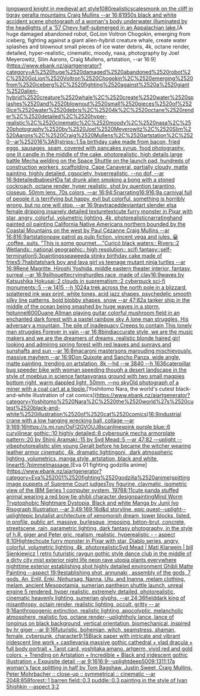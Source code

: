 [longsword knight in medieval art style](https://www.ebank.nz/aiartgenerator?category=longsword%2520knight%2520in%2520medieval%2520art%2520style)[1080](https://www.ebank.nz/aiartgenerator?category=1080)[realistic](https://www.ebank.nz/aiartgenerator?category=realistic)[scales](https://www.ebank.nz/aiartgenerator?category=scales)[monk on the cliff in tigray geralta mountains Craig Mullins --ar 16:8](https://www.ebank.nz/aiartgenerator?category=monk%2520on%2520the%2520cliff%2520in%2520tigray%2520geralta%2520mountains%2520Craig%2520Mullins%2520--ar%252016%3A8)[1950s black and white accident scene photograph of a woman's body underwater illuminated by the headlights of a '57 Chevy half-submerged in an Appalachian lake.](https://www.ebank.nz/aiartgenerator?category=1950s%2520black%2520and%2520white%2520accident%2520scene%2520photograph%2520of%2520a%2520woman%27s%2520body%2520underwater%2520illuminated%2520by%2520the%2520headlights%2520of%2520a%2520%2757%2520Chevy%2520half-submerged%2520in%2520an%2520Appalachian%2520lake.)[A huge damaged abandoned robot, GoLion Voltron Chogokin, emerging from iceberg, fighting against a giant alien-hybrid creature whale, create water splashes and blownout small pieces of ice water debris, 4k, octane render, detailed, hyper-realistic, cinematic, moody, nasa, photography by Joel Meyerowitz, Slim Aarons, Craig Mullens, artstation, --ar 16:9](https://www.ebank.nz/aiartgenerator?category=A%2520huge%2520damaged%2520abandoned%2520robot%2C%2520GoLion%2520Voltron%2520Chogokin%2C%2520emerging%2520from%2520iceberg%2C%2520fighting%2520against%2520a%2520giant%2520alien-hybrid%2520creature%2520whale%2C%2520create%2520water%2520splashes%2520and%2520blownout%2520small%2520pieces%2520of%2520ice%2520water%2520debris%2C%25204k%2C%2520octane%2520render%2C%2520detailed%2C%2520hyper-realistic%2C%2520cinematic%2C%2520moody%2C%2520nasa%2C%2520photography%2520by%2520Joel%2520Meyerowitz%2C%2520Slim%2520Aarons%2C%2520Craig%2520Mullens%2C%2520artstation%2C%2520--ar%252016%3A9)[strips::1.5](https://www.ebank.nz/aiartgenerator?category=strips%3A%3A1.5)[a birthday cake made from bacon, fried eggs, sausages, spam, covered with pancakes syrup, food photography, one lit candle in the middle of the cake, photorealistic, high details,](https://www.ebank.nz/aiartgenerator?category=a%2520birthday%2520cake%2520made%2520from%2520bacon%2C%2520fried%2520eggs%2C%2520sausages%2C%2520spam%2C%2520covered%2520with%2520pancakes%2520syrup%2C%2520food%2520photography%2C%2520one%2520lit%2520candle%2520in%2520the%2520middle%2520of%2520the%2520cake%2C%2520photorealistic%2C%2520high%2520details%2C)[large battle Mecha welding on the Space Shuttle on the launch pad, hundreds of construction workers, scaffolding, Cape Canaveral, partially cloudy, matte painting, highly detailed, cgsociety, hyperrealistic, --no dof, --ar 16:9](https://www.ebank.nz/aiartgenerator?category=large%2520battle%2520Mecha%2520welding%2520on%2520the%2520Space%2520Shuttle%2520on%2520the%2520launch%2520pad%2C%2520hundreds%2520of%2520construction%2520workers%2C%2520scaffolding%2C%2520Cape%2520Canaveral%2C%2520partially%2520cloudy%2C%2520matte%2520painting%2C%2520highly%2520detailed%2C%2520cgsociety%2C%2520hyperrealistic%2C%2520--no%2520dof%2C%2520--ar%252016%3A9)[detailed](https://www.ebank.nz/aiartgenerator?category=detailed)[babies](https://www.ebank.nz/aiartgenerator?category=babies)[HD](https://www.ebank.nz/aiartgenerator?category=HD)[a fat drunk alien smoking a bong with a stoned cockroach, octane render, hyper realistic, shot by quention tarantino, closeup, 50mm lens, 70s colors, —ar 16:9](https://www.ebank.nz/aiartgenerator?category=a%2520fat%2520drunk%2520alien%2520smoking%2520a%2520bong%2520with%2520a%2520stoned%2520cockroach%2C%2520octane%2520render%2C%2520hyper%2520realistic%2C%2520shot%2520by%2520quention%2520tarantino%2C%2520closeup%2C%252050mm%2520lens%2C%252070s%2520colors%2C%2520%E2%80%94ar%252016%3A9)[4:5](https://www.ebank.nz/aiartgenerator?category=4%3A5)[narrating](https://www.ebank.nz/aiartgenerator?category=narrating)[16:9](https://www.ebank.nz/aiartgenerator?category=16%3A9)[16:9](https://www.ebank.nz/aiartgenerator?category=16%3A9)[a carnival full of people it is terrifying but happy, evil but colorful, something is horribly wrong, but no one will stop. --ar 16:9](https://www.ebank.nz/aiartgenerator?category=a%2520carnival%2520full%2520of%2520people%2520it%2520is%2520terrifying%2520but%2520happy%2C%2520evil%2520but%2520colorful%2C%2520something%2520is%2520horribly%2520wrong%2C%2520but%2520no%2520one%2520will%2520stop.%2520--ar%252016%3A9)[raytraced](https://www.ebank.nz/aiartgenerator?category=raytraced)[deviantart slender elsa female dripping insanely detailed texture](https://www.ebank.nz/aiartgenerator?category=deviantart%2520slender%2520elsa%2520female%2520dripping%2520insanely%2520detailed%2520texture)[text](https://www.ebank.nz/aiartgenerator?category=text)[cute furry monster in Pixar with star, angry, colorful, volumetric lighting, 4k, photorealistic](https://www.ebank.nz/aiartgenerator?category=cute%2520furry%2520monster%2520in%2520Pixar%2520with%2520star%2C%2520angry%2C%2520colorful%2C%2520volumetric%2520lighting%2C%25204k%2C%2520photorealistic)[narrating](https://www.ebank.nz/aiartgenerator?category=narrating)[hand painted oil painting California Native Americans northern bounded by the Coastal Mountains on the west by Paul Cézanne Craig Mullins --ar 16:8](https://www.ebank.nz/aiartgenerator?category=hand%2520painted%2520oil%2520painting%2520California%2520Native%2520Americans%2520northern%2520bounded%2520by%2520the%2520Coastal%2520Mountains%2520on%2520the%2520west%2520by%2520Paul%2520C%C3%A9zanne%2520Craig%2520Mullins%2520--ar%252016%3A8)[16:9](https://www.ebank.nz/aiartgenerator?category=16%3A9)[artstation](https://www.ebank.nz/aiartgenerator?category=artstation)[paw patrol as pulp fiction. vincent vega and jules. 😀 .coffee. suits. "This is some gourmet...."](https://www.ebank.nz/aiartgenerator?category=paw%2520patrol%2520as%2520pulp%2520fiction.%2520vincent%2520vega%2520and%2520jules.%2520%F0%9F%98%80%2520.coffee.%2520suits.%2520%22This%2520is%2520some%2520gourmet....%22)[Curicó black waters:: Rivers::2 Wetlands:: national geographic:: high resolution:: scifi fantasy::](https://www.ebank.nz/aiartgenerator?category=Curic%C3%B3%2520black%2520waters%3A%3A%2520Rivers%3A%3A2%2520Wetlands%3A%3A%2520national%2520geographic%3A%3A%2520high%2520resolution%3A%3A%2520scifi%2520fantasy%3A%3A)[self-termination](https://www.ebank.nz/aiartgenerator?category=self-termination)[5:3](https://www.ebank.nz/aiartgenerator?category=5%3A3)[paintings](https://www.ebank.nz/aiartgenerator?category=paintings)[seaweed](https://www.ebank.nz/aiartgenerator?category=seaweed)[a stinky birthday cake made of fries](https://www.ebank.nz/aiartgenerator?category=a%2520stinky%2520birthday%2520cake%2520made%2520of%2520fries)[5:7](https://www.ebank.nz/aiartgenerator?category=5%3A7)[habitat](https://www.ebank.nz/aiartgenerator?category=habitat)[shark boy and lava girl vs teenage mutant ninja turtles --ar 16:9](https://www.ebank.nz/aiartgenerator?category=shark%2520boy%2520and%2520lava%2520girl%2520vs%2520teenage%2520mutant%2520ninja%2520turtles%2520--ar%252016%3A9)[René Magritte, Hiroshi Yoshida, middle eastern theater interior, fantasy, surreal --ar 16:9](https://www.ebank.nz/aiartgenerator?category=Ren%C3%A9%2520Magritte%2C%2520Hiroshi%2520Yoshida%2C%2520middle%2520eastern%2520theater%2520interior%2C%2520fantasy%2C%2520surreal%2520--ar%252016%3A9)[silhouette](https://www.ebank.nz/aiartgenerator?category=silhouette)[crying](https://www.ebank.nz/aiartgenerator?category=crying)[hurdles race ,made of clay](https://www.ebank.nz/aiartgenerator?category=hurdles%2520race%2520%2Cmade%2520of%2520clay)[16:9](https://www.ebank.nz/aiartgenerator?category=16%3A9)[waves by Katsushika Hokusai::2 clouds in suprematism::2 cyberpuck sci-fi monuments::5 --w 1415 --h 1024](https://www.ebank.nz/aiartgenerator?category=waves%2520by%2520Katsushika%2520Hokusai%3A%3A2%2520clouds%2520in%2520suprematism%3A%3A2%2520cyberpuck%2520sci-fi%2520monuments%3A%3A5%2520--w%25201415%2520--h%25201024)[a trek across the north pole in a blizzard, splattered ink wax print, white tones, acid jazz shapes, psychedelic smooth silky line patterns, bold blobby shapes, snow --ar 47:82](https://www.ebank.nz/aiartgenerator?category=a%2520trek%2520across%2520the%2520north%2520pole%2520in%2520a%2520blizzard%2C%2520splattered%2520ink%2520wax%2520print%2C%2520white%2520tones%2C%2520acid%2520jazz%2520shapes%2C%2520psychedelic%2520smooth%2520silky%2520line%2520patterns%2C%2520bold%2520blobby%2520shapes%2C%2520snow%2520--ar%252047%3A82)[a tanker ship in the middle of the ocean being smashed by huge waves in a storm, hp](https://www.ebank.nz/aiartgenerator?category=a%2520tanker%2520ship%2520in%2520the%2520middle%2520of%2520the%2520ocean%2520being%2520smashed%2520by%2520huge%2520waves%2520in%2520a%2520storm%2C%2520hp)[tunnel](https://www.ebank.nz/aiartgenerator?category=tunnel)[600](https://www.ebank.nz/aiartgenerator?category=600)[Duane Allman playing guitar colorful mushroom field in an enchanted dark forest with a pastel rainbow sky A lone man struggles, His adversary a mountain, The pile of inadequacy Creeps to contain This lonely man struggles Forever in vain --ar 16:8](https://www.ebank.nz/aiartgenerator?category=Duane%2520Allman%2520playing%2520guitar%2520colorful%2520mushroom%2520field%2520in%2520an%2520enchanted%2520dark%2520forest%2520with%2520a%2520pastel%2520rainbow%2520sky%2520A%2520lone%2520man%2520struggles%2C%2520His%2520adversary%2520a%2520mountain%2C%2520The%2520pile%2520of%2520inadequacy%2520Creeps%2520to%2520contain%2520This%2520lonely%2520man%2520struggles%2520Forever%2520in%2520vain%2520--ar%252016%3A8)[bindi](https://www.ebank.nz/aiartgenerator?category=bindi)[accurate style, we are the music makers and we are the dreamers of dreams, realistic blonde haired girl looking and admiring spring forest with red leaves and sunrays and sunshafts and sun --ar 16:8](https://www.ebank.nz/aiartgenerator?category=accurate%2520style%2C%2520we%2520are%2520the%2520music%2520makers%2520and%2520we%2520are%2520the%2520dreamers%2520of%2520dreams%2C%2520realistic%2520blonde%2520haired%2520girl%2520looking%2520and%2520admiring%2520spring%2520forest%2520with%2520red%2520leaves%2520and%2520sunrays%2520and%2520sunshafts%2520and%2520sun%2520--ar%252016%3A8)[macaroni mastersons marouding mischievously, massive mayhem --ar 16:9](https://www.ebank.nz/aiartgenerator?category=macaroni%2520mastersons%2520marouding%2520mischievously%2C%2520massive%2520mayhem%2520--ar%252016%3A9)[Don Quixote and Sancho Panza, wide angle, matte painting, trending on artstation, 8k --hd --w 3840 --h 1636](https://www.ebank.nz/aiartgenerator?category=Don%2520Quixote%2520and%2520Sancho%2520Panza%2C%2520wide%2520angle%2C%2520matte%2520painting%2C%2520trending%2520on%2520artstation%2C%25208k%2520--hd%2520--w%25203840%2520--h%25201636)[caterpillar bug speeder bike with woman speeding though a desert landscape in the style of moebius in science fantasy](https://www.ebank.nz/aiartgenerator?category=caterpillar%2520bug%2520speeder%2520bike%2520with%2520woman%2520speeding%2520though%2520a%2520desert%2520landscape%2520in%2520the%2520style%2520of%2520moebius%2520in%2520science%2520fantasy)[grass ground with two small magpies bottom right, warm dappled light, 50mm, —no sky](https://www.ebank.nz/aiartgenerator?category=grass%2520ground%2520with%2520two%2520small%2520magpies%2520bottom%2520right%2C%2520warm%2520dappled%2520light%2C%252050mm%2C%2520%E2%80%94no%2520sky)[Old photograph of a miner with a coal cart at a tipple.](https://www.ebank.nz/aiartgenerator?category=Old%2520photograph%2520of%2520a%2520miner%2520with%2520a%2520coal%2520cart%2520at%2520a%2520tipple.)[Yoshitomo Nara, the world's cutest black-and-white illustration of cat comics](https://www.ebank.nz/aiartgenerator?category=Yoshitomo%2520Nara%2C%2520the%2520world%27s%2520cutest%2520black-and-white%2520illustration%2520of%2520cat%2520comics)[16:9](https://www.ebank.nz/aiartgenerator?category=16%3A9)[industrial crane with a low hanging wrecking ball, collage —ar 9:16](https://www.ebank.nz/aiartgenerator?category=industrial%2520crane%2520with%2520a%2520low%2520hanging%2520wrecking%2520ball%2C%2520collage%2520%E2%80%94ar%25209%3A16)[9:16](https://www.ebank.nz/aiartgenerator?category=9%3A16)[<https://s.mj.run/OsFl2GVOUJ8>](https://www.ebank.nz/aiartgenerator?category=%3Chttps%3A//s.mj.run/OsFl2GVOUJ8%3E)[scanlines](https://www.ebank.nz/aiartgenerator?category=scanlines)[pink purple blue::6 curvilinear gothic::10 highly detailed::8 cyberpunk mecha armorplate pattern::20 by Shinji Aramaki::15 by Syd Mead::5 —ar 47:82 —uplight --vibe](https://www.ebank.nz/aiartgenerator?category=pink%2520purple%2520blue%3A%3A6%2520curvilinear%2520gothic%3A%3A10%2520highly%2520detailed%3A%3A8%2520cyberpunk%2520mecha%2520armorplate%2520pattern%3A%3A20%2520by%2520Shinji%2520Aramaki%3A%3A15%2520by%2520Syd%2520Mead%3A%3A5%2520%E2%80%94ar%252047%3A82%2520%E2%80%94uplight%2520--vibe)[photorealistic slim young Geralt before he became the witcher wearing leather armor cinematic, 4k, dramatic lighting](https://www.ebank.nz/aiartgenerator?category=photorealistic%2520slim%2520young%2520Geralt%2520before%2520he%2520became%2520the%2520witcher%2520wearing%2520leather%2520armor%2520cinematic%2C%25204k%2C%2520dramatic%2520lighting)[oni, ,dark atmospheric lighting, volumetrics, manga style, artstation, black and white, lineart](https://www.ebank.nz/aiartgenerator?category=oni%2C%2520%2Cdark%2520atmospheric%2520lighting%2C%2520volumetrics%2C%2520manga%2520style%2C%2520artstation%2C%2520black%2520and%2520white%2C%2520lineart)[5:7](https://www.ebank.nz/aiartgenerator?category=5%3A7)[pimmel](https://www.ebank.nz/aiartgenerator?category=pimmel)[massage.](https://www.ebank.nz/aiartgenerator?category=massage.)[Eva 01 fighting godzilla anime](https://www.ebank.nz/aiartgenerator?category=Eva%252001%2520fighting%2520godzilla%2520anime)[spitting image puppets of Supreme Court judges](https://www.ebank.nz/aiartgenerator?category=spitting%2520image%2520puppets%2520of%2520Supreme%2520Court%2520judges)[Toy figurine, claymatic, isometric view of the IBM Series 1 computer system, 1976](https://www.ebank.nz/aiartgenerator?category=Toy%2520figurine%2C%2520claymatic%2C%2520isometric%2520view%2520of%2520the%2520IBM%2520Series%25201%2520computer%2520system%2C%25201976)[8:11](https://www.ebank.nz/aiartgenerator?category=8%3A11)[cute panda stuffed animal wearing a red bow tie ghibli character design](https://www.ebank.nz/aiartgenerator?category=cute%2520panda%2520stuffed%2520animal%2520wearing%2520a%2520red%2520bow%2520tie%2520ghibli%2520character%2520design)[painting](https://www.ebank.nz/aiartgenerator?category=painting)[Mind Worm  Tryptophobic Nightmare Dystopia, Black and white Manga by Junji Iyo Risograph  Illustration --ar 3:4](https://www.ebank.nz/aiartgenerator?category=Mind%2520Worm%2520%2520Tryptophobic%2520Nightmare%2520Dystopia%2C%2520Black%2520and%2520white%2520Manga%2520by%2520Junji%2520Iyo%2520Risograph%2520%2520Illustration%2520--ar%25203%3A4)[9:16](https://www.ebank.nz/aiartgenerator?category=9%3A16)[9:16](https://www.ebank.nz/aiartgenerator?category=9%3A16)[d&d storyline, epic quest](https://www.ebank.nz/aiartgenerator?category=d%26d%2520storyline%2C%2520epic%2520quest)[--uplight](https://www.ebank.nz/aiartgenerator?category=--uplight)[--uplight](https://www.ebank.nz/aiartgenerator?category=--uplight)[epic brutalist architecture of xenomorph dream, tower blocks, listed, in profile, public art, massive, burlesque, imposing, béton-brut, concrete, streetscene, rain, parametric lighting, dark fantasy photography, in the style of h.R. giger and Peter gric. realism, realistic, hyperealistic - - aspect 8:10](https://www.ebank.nz/aiartgenerator?category=epic%2520brutalist%2520architecture%2520of%2520xenomorph%2520dream%2C%2520tower%2520blocks%2C%2520listed%2C%2520in%2520profile%2C%2520public%2520art%2C%2520massive%2C%2520burlesque%2C%2520imposing%2C%2520b%C3%A9ton-brut%2C%2520concrete%2C%2520streetscene%2C%2520rain%2C%2520parametric%2520lighting%2C%2520dark%2520fantasy%2520photography%2C%2520in%2520the%2520style%2520of%2520h.R.%2520giger%2520and%2520Peter%2520gric.%2520realism%2C%2520realistic%2C%2520hyperealistic%2520-%2520-%2520aspect%25208%3A10)[Hightech](https://www.ebank.nz/aiartgenerator?category=Hightech)[cute furry monster in Pixar with star, Diablo series, angry, colorful, volumetric lighting, 4k, photorealistic](https://www.ebank.nz/aiartgenerator?category=cute%2520furry%2520monster%2520in%2520Pixar%2520with%2520star%2C%2520Diablo%2520series%2C%2520angry%2C%2520colorful%2C%2520volumetric%2520lighting%2C%25204k%2C%2520photorealistic)[Syd Mead | Mati Klarwein | bill Sienkiewicz | retro futuristic raygun gothic style dance club in the middle of a dirty city mist exterior night life neon rave utopia plants everywhere nighttime exterior establishing shot highly detailed environment Ghibli Matte Painting --aspect 19:9](https://www.ebank.nz/aiartgenerator?category=Syd%2520Mead%2520%7C%2520Mati%2520Klarwein%2520%7C%2520bill%2520Sienkiewicz%2520%7C%2520retro%2520futuristic%2520raygun%2520gothic%2520style%2520dance%2520club%2520in%2520the%2520middle%2520of%2520a%2520dirty%2520city%2520mist%2520exterior%2520night%2520life%2520neon%2520rave%2520utopia%2520plants%2520everywhere%2520nighttime%2520exterior%2520establishing%2520shot%2520highly%2520detailed%2520environment%2520Ghibli%2520Matte%2520Painting%2520--aspect%252019%3A9)[establishing shot, annunaki ,  assembly of the gods, 7 gods, An, Enlil, Enki, Ninhursag, Nanna, Utu, and Inanna, melam clothing, melam, ancient Mesopotamia, sumerian pantheon shuttle launch, unreal engine 5 rendered, hyper realistic,  extremely detailed, photorealistic,  cinematic heavenly lighting, sumerian glyphs, --ar 24:36](https://www.ebank.nz/aiartgenerator?category=establishing%2520shot%2C%2520annunaki%2520%2C%2520%2520assembly%2520of%2520the%2520gods%2C%25207%2520gods%2C%2520An%2C%2520Enlil%2C%2520Enki%2C%2520Ninhursag%2C%2520Nanna%2C%2520Utu%2C%2520and%2520Inanna%2C%2520melam%2520clothing%2C%2520melam%2C%2520ancient%2520Mesopotamia%2C%2520sumerian%2520pantheon%2520shuttle%2520launch%2C%2520unreal%2520engine%25205%2520rendered%2C%2520hyper%2520realistic%2C%2520%2520extremely%2520detailed%2C%2520photorealistic%2C%2520%2520cinematic%2520heavenly%2520lighting%2C%2520sumerian%2520glyphs%2C%2520--ar%252024%3A36)[field](https://www.ebank.nz/aiartgenerator?category=field)[dark king of misanthropy, octain render, realistic lighting, occult, gritty -- ar 9:16](https://www.ebank.nz/aiartgenerator?category=dark%2520king%2520of%2520misanthropy%2C%2520octain%2520render%2C%2520realistic%2520lighting%2C%2520occult%2C%2520gritty%2520--%2520ar%25209%3A16)[anthropogenic extinction, realistic lighting, apocolyptic, melancholic atmosphere, realistic fog, octane render](https://www.ebank.nz/aiartgenerator?category=anthropogenic%2520extinction%2C%2520realistic%2520lighting%2C%2520apocolyptic%2C%2520melancholic%2520atmosphere%2C%2520realistic%2520fog%2C%2520octane%2520render)[--uplight](https://www.ebank.nz/aiartgenerator?category=--uplight)[holy lance, lance of longinus on black background, vertical orientation, biomechanical, inspired by hr giger --ar 9:16](https://www.ebank.nz/aiartgenerator?category=holy%2520lance%2C%2520lance%2520of%2520longinus%2520on%2520black%2520background%2C%2520vertical%2520orientation%2C%2520biomechanical%2C%2520inspired%2520by%2520hr%2520giger%2520--ar%25209%3A16)[futuristic, bohemian, witch, seamstress, shaman, female, cyberpunk, character](https://www.ebank.nz/aiartgenerator?category=futuristic%2C%2520bohemian%2C%2520witch%2C%2520seamstress%2C%2520shaman%2C%2520female%2C%2520cyberpunk%2C%2520character)[9:15](https://www.ebank.nz/aiartgenerator?category=9%3A15)[Black paper with intricate and vibrant iridescent line work + castlevania massive gothic cathedral + vlad dracula + full body portrait + Tarot card, yoshitaka amano, artgerm, vivid red and gold colors, + Trending on Artstation + Incredible + Black and iridescent gothic illustration + Exquisite detail --ar 9:16](https://www.ebank.nz/aiartgenerator?category=Black%2520paper%2520with%2520intricate%2520and%2520vibrant%2520iridescent%2520line%2520work%2520%2B%2520castlevania%2520massive%2520gothic%2520cathedral%2520%2B%2520vlad%2520dracula%2520%2B%2520full%2520body%2520portrait%2520%2B%2520Tarot%2520card%2C%2520yoshitaka%2520amano%2C%2520artgerm%2C%2520vivid%2520red%2520and%2520gold%2520colors%2C%2520%2B%2520Trending%2520on%2520Artstation%2520%2B%2520Incredible%2520%2B%2520Black%2520and%2520iridescent%2520gothic%2520illustration%2520%2B%2520Exquisite%2520detail%2520--ar%25209%3A16)[16:9](https://www.ebank.nz/aiartgenerator?category=16%3A9)[--uplight](https://www.ebank.nz/aiartgenerator?category=--uplight)[deep](https://www.ebank.nz/aiartgenerator?category=deep)[500](https://www.ebank.nz/aiartgenerator?category=500)[9:13](https://www.ebank.nz/aiartgenerator?category=9%3A13)[11:17](https://www.ebank.nz/aiartgenerator?category=11%3A17)[a woman's face splitting in half by Tom Bagshaw, Justin Sweet, Craig Mullins, Peter Mohrbacher :: close-up :: symmetrical :: cinematic --ar 2048:858](https://www.ebank.nz/aiartgenerator?category=a%2520woman%27s%2520face%2520splitting%2520in%2520half%2520by%2520Tom%2520Bagshaw%2C%2520Justin%2520Sweet%2C%2520Craig%2520Mullins%2C%2520Peter%2520Mohrbacher%2520%3A%3A%2520close-up%2520%3A%3A%2520symmetrical%2520%3A%3A%2520cinematic%2520--ar%25202048%3A858)[forest::1 barren field::0.3 puddle::0.3 painting in the style of Ivan Shishkin --aspect 3:2](https://www.ebank.nz/aiartgenerator?category=forest%3A%3A1%2520barren%2520field%3A%3A0.3%2520puddle%3A%3A0.3%2520painting%2520in%2520the%2520style%2520of%2520Ivan%2520Shishkin%2520--aspect%25203%3A2)